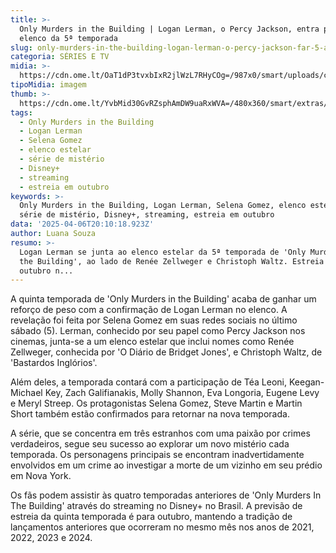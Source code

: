 ```yaml
---
title: >-
  Only Murders in the Building | Logan Lerman, o Percy Jackson, entra para o
  elenco da 5ª temporada
slug: only-murders-in-the-building-logan-lerman-o-percy-jackson-far-5-ano
categoria: SÉRIES E TV
midia: >-
  https://cdn.ome.lt/OaT1dP3tvxbIxR2jlWzL7RHyCOg=/987x0/smart/uploads/conteudo/fotos/percyjackson2010loganlerman.jpg
tipoMidia: imagem
thumb: >-
  https://cdn.ome.lt/YvbMid30GvRZsphAmDW9uaRxWVA=/480x360/smart/extras/conteudos/percyjackson2010loganlerman.jpg
tags:
  - Only Murders in the Building
  - Logan Lerman
  - Selena Gomez
  - elenco estelar
  - série de mistério
  - Disney+
  - streaming
  - estreia em outubro
keywords: >-
  Only Murders in the Building, Logan Lerman, Selena Gomez, elenco estelar,
  série de mistério, Disney+, streaming, estreia em outubro
data: '2025-04-06T20:10:18.923Z'
author: Luana Souza
resumo: >-
  Logan Lerman se junta ao elenco estelar da 5ª temporada de 'Only Murders in
  the Building', ao lado de Renée Zellweger e Christoph Waltz. Estreia em
  outubro n...
---
```


A quinta temporada de 'Only Murders in the Building' acaba de ganhar um reforço de peso com a confirmação de Logan Lerman no elenco. A revelação foi feita por Selena Gomez em suas redes sociais no último sábado (5). Lerman, conhecido por seu papel como Percy Jackson nos cinemas, junta-se a um elenco estelar que inclui nomes como Renée Zellweger, conhecida por 'O Diário de Bridget Jones', e Christoph Waltz, de 'Bastardos Inglórios'.

Além deles, a temporada contará com a participação de Téa Leoni, Keegan-Michael Key, Zach Galifianakis, Molly Shannon, Eva Longoria, Eugene Levy e Meryl Streep. Os protagonistas Selena Gomez, Steve Martin e Martin Short também estão confirmados para retornar na nova temporada.

A série, que se concentra em três estranhos com uma paixão por crimes verdadeiros, segue seu sucesso ao explorar um novo mistério cada temporada. Os personagens principais se encontram inadvertidamente envolvidos em um crime ao investigar a morte de um vizinho em seu prédio em Nova York.

Os fãs podem assistir às quatro temporadas anteriores de 'Only Murders In The Building' através do streaming no Disney+ no Brasil. A previsão de estreia da quinta temporada é para outubro, mantendo a tradição de lançamentos anteriores que ocorreram no mesmo mês nos anos de 2021, 2022, 2023 e 2024.
